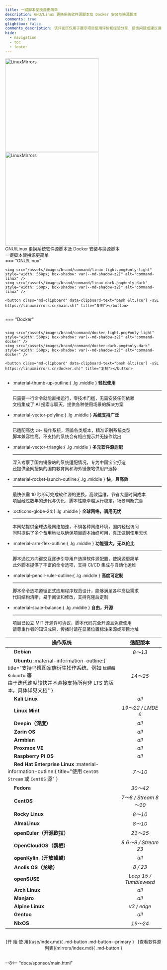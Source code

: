 ```yaml
---
title: 一键脚本使换源更简单
description: GNU/Linux 更换系统软件源脚本及 Docker 安装与换源脚本
comments: true
glightbox: false
comments_description: 该评论区仅用于展示项目使用评价和经验分享，反馈问题或建议请前往<a href="/community">社区</a>或<a href="https://github.com/SuperManito/LinuxMirrors/issues" target="_blank">Issues</a>
hide:
  - navigation
  - toc
  - footer
---
```


<div class="grid" markdown>
<figure style="margin: 0 auto" markdown>
  <div class="hero">
    <span class="hero-background">
    </span>
  </div>
  <img src="/assets/images/brand/light/2.png#only-light" alt="LinuxMirrors" style="width: 300px" />
  <img src="/assets/images/brand/dark/2.png#only-dark" alt="LinuxMirrors" style="width: 300px" />
  <figcaption>GNU/Linux 更换系统软件源脚本及 Docker 安装与换源脚本</figcaption>
  <figcaption>一键脚本使换源更简单</figcaption>
</figure>
<figure class="home-cmd no-select" style="margin: 0; display: flex; flex-direction: column; justify-content: center" markdown>
=== "GNU/Linux"

    <img src="/assets/images/brand/command/linux-light.png#only-light" style="width: 560px; box-shadow: var(--md-shadow-z2)" alt="command-linux" />
    <img src="/assets/images/brand/command/linux-dark.png#only-dark" style="width: 560px; box-shadow: var(--md-shadow-z2)" alt="command-linux" />

    <button class="md-clipboard" data-clipboard-text="bash &lt;(curl -sSL https://linuxmirrors.cn/main.sh)" title="复制"></button>

=== "Docker"

    <img src="/assets/images/brand/command/docker-light.png#only-light" style="width: 560px; box-shadow: var(--md-shadow-z2)" alt="command-docker" />
    <img src="/assets/images/brand/command/docker-dark.png#only-dark" style="width: 560px; box-shadow: var(--md-shadow-z2)" alt="command-docker" />

    <button class="md-clipboard" data-clipboard-text="bash &lt;(curl -sSL https://linuxmirrors.cn/docker.sh)" title="复制"></button>

</figure>
</div>

<div class="grid" markdown>

<div class="grid cards" style="height: fit-content" markdown>

-   :material-thumb-up-outline:{ .lg .middle } __轻松使用__

    ---

    只需要一行命令就能直接运行，零技术门槛，无需安装任何依赖  
    文档集成了 AI 搜索与聊天，提供各种使用场景的解决方案

-   :material-vector-polyline:{ .lg .middle } __系统支持广泛__

    ---

    已适配高达 `24+` 操作系统，涵盖各类版本，精准识别系统类型  
    脚本兼容性高，不支持的系统会有相应提示并无操作跳出

-   :material-vector-triangle:{ .lg .middle } __多元软件源适配__

    ---

    深入考察了国内镜像站的系统适配情况，专为中国宝宝打造  
    还提供全网搜集的国内教育网和海外镜像站供用户选择

-   :material-rocket-launch-outline:{ .lg .middle } __快，且高效__

    ---

    最快仅需 10 秒即可完成软件源的更换，高效运维，节省大量时间成本  
    项目经过数年的迭代与优化，脚本性能卓越运行稳定，场景判断完善

-   :octicons-globe-24:{ .lg .middle } __全球网络，调用无忧__

    ---

    本网站提供全球边缘网络加速，不惧各种网络环境，国内轻松访问  
    同时提供了多个备用地址以确保项目脚本始终可用，真正做到使用无忧

-   :material-arm-flex-outline:{ .lg .middle } __功能强大，无以伦比__

    ---

    脚本通过方向键交互逐步引导用户选择软件源配置，使换源更简单  
    此外脚本提供了丰富的命令选项，支持 CI/CD 集成与自动化运维

-   :material-pencil-ruler-outline:{ .lg .middle } __高度可定制__

    ---

    脚本命令选项遵循正式应用程序规范设计，能够满足各种高级需求  
    代码结构清晰，易于阅读和修改，支持克隆后定制

-   :material-scale-balance:{ .lg .middle } __自由，开源__

    ---

    项目已设立 MIT 开源许可协议，脚本代码完全开源且免费使用  
    请尊重作者的知识成果，传播时请在显著位置标注来源或项目地址

</div>

<div style="text-align: center" markdown>

| 操作系统 | 适配版本 |
| --- | :---: |
| <a href="https://www.debian.org" title="https://www.debian.org" target="_blank"><img src="/assets/images/icon/debian.svg" width="16" height="16" style="vertical-align: -0.35em"></a> **Debian** | _8～13_ |
| <a href="https://ubuntu.com" title="https://ubuntu.com" target="_blank"><img src="/assets/images/icon/ubuntu.svg" width="16" height="16" style="vertical-align: -0.15em"></a> **Ubuntu** :material-information-outline:{ title="支持乌班图家族衍生操作系统，例如 <code>优麒麟</code> <code>Kubuntu</code> 等<br/>由于迭代速度较快并不直接支持所有非 LTS 的版本，具体详见文档" } | _14～25_ |
| <a href="https://www.kali.org" title="https://www.kali.org" target="_blank"><img src="/assets/images/icon/kali-linux.svg" width="16" height="16"></a> **Kali Linux** | _all_ |
| <a href="https://linuxmint.com" title="https://linuxmint.com" target="_blank"><img src="/assets/images/icon/linux-mint.ico" width="16" height="16" style="vertical-align: -0.2em"></a> **Linux Mint** | _19～22 / LMDE 6_ |
| <a href="https://www.deepin.org" title="https://www.deepin.org" target="_blank"><img src="/assets/images/icon/deepin.png" width="16" height="16" style="vertical-align: -0.2em"></a> **Deepin（深度）** | _all_ |
| <a href="https://zorin.com/os" title="https://zorin.com/os" target="_blank"><img src="/assets/images/icon/zorin-os.png" width="16" height="16" style="vertical-align: -0.15em"></a> **Zorin OS** | _all_ |
| <a href="https://www.armbian.com" title="https://www.armbian.com" target="_blank"><img src="/assets/images/icon/armbian.png" width="16" height="16" style="vertical-align: -0.2em"></a> **Armbian** | _all_ |
| <a href="https://www.proxmox.com" title="https://www.proxmox.com" target="_blank"><img src="/assets/images/icon/proxmox.svg" width="16" height="16" style="vertical-align: -0.2em"></a> **Proxmox VE** | _all_ |
| <a href="https://www.raspberrypi.com/software" title="https://www.raspberrypi.com/software" target="_blank"><img src="/assets/images/icon/raspberry-pi.png" width="16" height="16" style="vertical-align: -0.2em"></a> **Raspberry Pi OS** | _all_ |
| <a href="https://access.redhat.com/products/red-hat-enterprise-linux" title="https://access.redhat.com/products/red-hat-enterprise-linux" target="_blank"><img src="/assets/images/icon/redhat.svg" width="16" height="16" style="vertical-align: -0.1em"></a> **Red Hat Enterprise Linux** :material-information-outline:{ title="使用 <code>CentOS Stream</code> 或 <code>CentOS</code> 源" } | _7～10_ |
| <a href="https://fedoraproject.org" title="https://fedoraproject.org" target="_blank"><img src="/assets/images/icon/fedora.ico" width="16" height="16" style="vertical-align: -0.15em"></a> **Fedora** | _30～42_ |
| <a href="https://www.centos.org" title="https://www.centos.org" target="_blank"><img src="/assets/images/icon/centos.svg" width="16" height="16" style="vertical-align: -0.1em"></a> **CentOS** | _7～8 / Stream 8～10_ |
| <a href="https://rockylinux.org" title="https://rockylinux.org" target="_blank"><img src="/assets/images/icon/rocky-linux.svg" width="16" height="16" style="vertical-align: -0.2em"></a> **Rocky Linux** | _8～10_ |
| <a href="https://almalinux.org" title="https://almalinux.org" target="_blank"><img src="/assets/images/icon/almalinux.svg" width="16" height="16" style="vertical-align: -0.15em"></a> **AlmaLinux** | _8～10_ |
| <a href="https://www.openeuler.org/zh" title="https://www.openeuler.org/zh" target="_blank"><img src="/assets/images/icon/openeuler.ico" width="16" height="16" style="vertical-align: -0.2em"></a> **openEuler（开源欧拉）** | _21～25_ |
| <a href="https://www.opencloudos.org" title="https://www.opencloudos.org" target="_blank"><img src="/assets/images/icon/opencloudos.png" width="16" height="16" style="vertical-align: -0.25em"></a> **OpenCloudOS（鸥栖）** | _8.6～9 / Stream 23_ |
| <a href="https://www.openkylin.top" title="https://www.openkylin.top" target="_blank"><img src="/assets/images/icon/openkylin.ico" width="16" height="16" style="vertical-align: -0.25em"></a> **openKylin（开放麒麟）** | _all_ |
| <a href="https://openanolis.cn" title="https://openanolis.cn" target="_blank"><img src="/assets/images/icon/anolis.png" width="16" height="16" style="vertical-align: -0.1em"></a> **Anolis OS（龙蜥）** | _8 / 23_ |
| <a href="https://www.opensuse.org" title="https://www.opensuse.org" target="_blank"><img src="/assets/images/icon/opensuse.svg" width="16" height="16"></a> **openSUSE** | _Leep 15 / Tumbleweed_ |
| <a href="https://archlinux.org" title="https://archlinux.org" target="_blank"><img src="/assets/images/icon/arch-linux.ico" width="16" height="16" style="vertical-align: -0.15em"></a> **Arch Linux** | _all_ |
| <a href="https://manjaro.org" title="https://manjaro.org" target="_blank"><img src="/assets/images/icon/manjaro.svg" width="16" height="16" style="vertical-align: -0.2em"></a> **Manjaro** | _all_ |
| <a href="https://www.alpinelinux.org" title="https://www.alpinelinux.org" target="_blank"><img src="/assets/images/icon/alpine.png" width="16" height="16" style="vertical-align: -0.15em"></a> **Alpine Linux** | _v3 / edge_ |
| <a href="https://www.gentoo.org" title="https://www.gentoo.org" target="_blank"><img src="/assets/images/icon/gentoo.svg" width="16" height="16" style="vertical-align: -0.2em"></a> **Gentoo** | _all_ |
| <a href="https://nixos.org" title="https://nixos.org" target="_blank"><img src="/assets/images/icon/nixos.svg" width="16" height="16" style="vertical-align: -0.15em"></a> **NixOS** | _19～24_ |

</div>
</div>

<div style="text-align: center; padding: 1rem 0" markdown>
[开 始 使 用](use/index.md){ .md-button .md-button--primary } &nbsp; [查看软件源列表](mirrors/index.md){ .md-button }
</div>

--8<-- "docs/sponsor/main.html"

